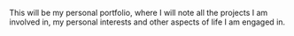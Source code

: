This will be my personal portfolio, where I will note all the projects I am involved in, my personal interests and other aspects of life I am engaged in.